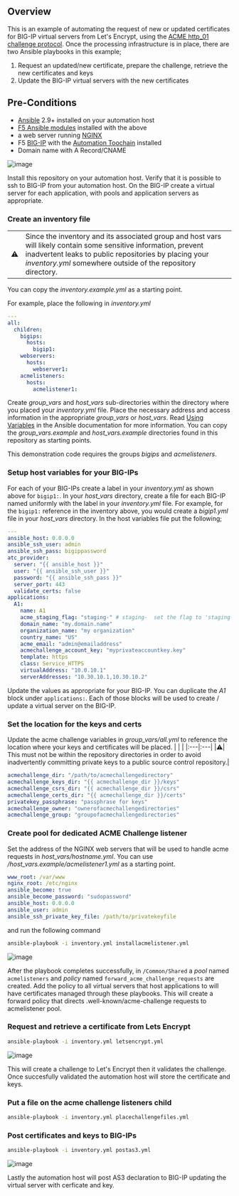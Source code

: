 ## Overview
This is an example of automating the request of new or updated certificates for BIG-IP virtual servers from Let's Encrypt, using the [ACME http_01 challenge protocol](https://letsencrypt.org/docs/challenge-types/#http-01-challenge). Once the processing infrastructure is in place, there are two Ansible playbooks in this example;
1. Request an updated/new certificate, prepare the challenge, retrieve the new certificates and keys
2. Update the BIG-IP virtual servers with the new certificates

## Pre-Conditions
- [Ansible](https://www.ansible.com/) 2.9+ installed on your automation host
- [F5 Ansible modules](https://galaxy.ansible.com/f5networks/f5_modules) installed with the above
- a web server running [NGINX](https://www.nginx.com/)
- F5 [BIG-IP](https://www.f5.com/products/big-ip-services) with the [Automation Toochain](https://www.f5.com/products/automation-and-orchestration) installed 
- Domain name with A Record/CNAME


![image](images/image1.png)

Install this repository on your automation host. Verify that it is possible to ssh to BIG-IP from your automation host. On the BIG-IP create a virtual server for each application, with pools and application servers as appropriate.

### Create an inventory file
| | |
|:---|:---|
| :warning: | Since the inventory and its associated group and host vars will likely contain some sensitive information, prevent inadvertent leaks to public repositories by placing your *inventory.yml* somewhere outside of the repository directory. |

 You can copy the *inventory.example.yml* as a starting point. 

For example, place the following in *inventory.yml*
```yaml
---
all:
  children:
    bigips:
      hosts:
        bigip1:
    webservers:
      hosts:
        webserver1:
    acmelisteners:
      hosts:
        acmelistener1:
```
Create *group_vars* and *host_vars* sub-directories within the directory where you placed your *inventory.yml* file.
Place the necessary address and access information in the appropriate *group_vars* or *host_vars*. Read [Using Variables](https://docs.ansible.com/ansible/latest/user_guide/playbooks_variables.html) in the Ansible documentation for more information. You can copy the *group_vars.example* and *host_vars.example* directories found in this repository as starting points. 

This demonstration code requires the groups *bigips* and *acmelisteners*. 


### Setup host variables for your BIG-IPs
For each of your BIG-IPs create a label in your *inventory.yml* as shown above for ```bigip1:```. In your *host_vars* directory, create a file for each BIG-IP named uniformly with the label in your *inventory.yml* file. For example, for the ```bigip1:``` reference in the inventory above, you would create a *bigip1.yml* file in your *host_vars* directory. In the host variables file put the following;
```yaml
---
ansible_host: 0.0.0.0
ansible_ssh_user: admin
ansible_ssh_pass: bigippassword
atc_provider:
  server: "{{ ansible_host }}"
  user: "{{ ansible_ssh_user }}"
  password: "{{ ansible_ssh_pass }}"
  server_port: 443
  validate_certs: false  
applications:
  A1:
    name: A1
    acme_staging_flag: "staging-" # staging-  set the flag to 'staging-' when using the staging API and an empty string ('') for the production API
    domain_name: "my.domain.name"
    organization_name: "my organization"
    country_name: "US"
    acme_email: "admin@emailaddress"
    acmechallenge_account_key: "myprivateaccountkey.key"
    template: https
    class: Service_HTTPS
    virtualAddress: "10.0.10.1"
    serverAddresses: "10.30.10.1,10.30.10.2"
```  
Update the values as appropriate for your BIG-IP. You can duplicate the *A1* block under ```applications:```. Each of those blocks will be used to create / update a virtual server on the BIG-IP. 

### Set the location for the keys and certs
Update the acme challenge variables in *group_vars/all.yml* to reference the location where your keys and certificates will be placed. 
| | |
|:---|:---|
|:warning:| This must not be within the repository directories in order to avoid inadvertently committing private keys to a public source control repository.|
```yaml
acmechallenge_dir: "/path/to/acmechallengedirectory"
acmechallenge_keys_dir: "{{ acmechallenge_dir }}/keys"
acmechallenge_csrs_dir: "{{ acmechallenge_dir }}/csrs"
acmechallenge_certs_dir: "{{ acmechallenge_dir }}/certs"
privatekey_passphrase: "passphrase for keys"
acmechallenge_owner: "ownerofacmechallengedirectories"
acmechallenge_group: "groupofacmechallengedirectories"
```


### Create pool for dedicated ACME Challenge listener
Set the address of the NGINX web servers that will be used to handle acme requests in *host_vars/hostname.yml*. You can use */host_vars.example/acmelistener1.yml* as a starting point.
```yaml
www_root: /var/www
nginx_root: /etc/nginx
ansible_become: true
ansible_become_password: "sudopassword"
ansible_host: 0.0.0.0
ansible_user: admin
ansible_ssh_private_key_file: /path/to/privatekeyfile
```
and run the following command
```bash
ansible-playbook -i inventory.yml installacmelistener.yml
```
![image](images/image2.png)

After the playbook completes successfully, in ```/Common/Shared``` a *pool* named ```acmelisteners``` and *policy* named ```forward_acme_challenge_requests``` are created. Add the policy to all virtual servers that host applications to will have certificates managed through these playbooks.
This will create a forward policy that directs .well-known/acme-challenge requests to acmelistener pool. 

### Request and retrieve a certificate from Lets Encrypt
```bash
ansible-playbook -i inventory.yml letsencrypt.yml
```
![image](images/image3.png)

This will create a challenge to Let's Encrypt then it validates the challenge. Once succesfully validated the automation host will store the certificate and keys. 

### Put a file on the acme challenge listeners child
```bash
ansible-playbook -i inventory.yml placechallengefiles.yml
```


### Post certificates and keys to BIG-IPs
```bash
ansible-playbook -i inventory.yml postas3.yml
```

![image](./images/image4.png)

Lastly the automation host will post AS3 declaration to BIG-IP updating the virtual server with cerficate and key. 

